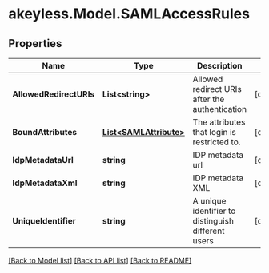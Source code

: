 # akeyless.Model.SAMLAccessRules

## Properties

Name | Type | Description | Notes
------------ | ------------- | ------------- | -------------
**AllowedRedirectURIs** | **List&lt;string&gt;** | Allowed redirect URIs after the authentication | [optional] 
**BoundAttributes** | [**List&lt;SAMLAttribute&gt;**](SAMLAttribute.md) | The attributes that login is restricted to. | [optional] 
**IdpMetadataUrl** | **string** | IDP metadata url | [optional] 
**IdpMetadataXml** | **string** | IDP metadata XML | [optional] 
**UniqueIdentifier** | **string** | A unique identifier to distinguish different users | [optional] 

[[Back to Model list]](../README.md#documentation-for-models) [[Back to API list]](../README.md#documentation-for-api-endpoints) [[Back to README]](../README.md)

